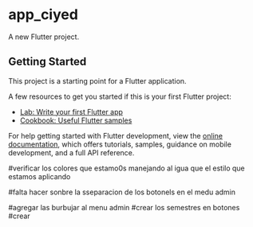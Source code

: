 # app_ciyed

A new Flutter project.

## Getting Started

This project is a starting point for a Flutter application.

A few resources to get you started if this is your first Flutter project:

- [Lab: Write your first Flutter app](https://docs.flutter.dev/get-started/codelab)
- [Cookbook: Useful Flutter samples](https://docs.flutter.dev/cookbook)

For help getting started with Flutter development, view the
[online documentation](https://docs.flutter.dev/), which offers tutorials,
samples, guidance on mobile development, and a full API reference.

#verificar los colores que estamo0s manejando al igua  que el estilo que estamos aplicando

#falta hacer sonbre la sseparacion de los botonels en el medu admin

#agregar las burbujar al menu admin
#crear los semestres en botones
#crear
